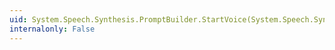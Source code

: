 ```yaml
---
uid: System.Speech.Synthesis.PromptBuilder.StartVoice(System.Speech.Synthesis.VoiceGender,System.Speech.Synthesis.VoiceAge)
internalonly: False
---
```

